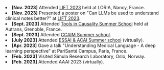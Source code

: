 <li><strong>[Nov. 2023]</strong> Attended <a href="https://lift2023.sciencesconf.org/">LIFT 2023</a> held at LORIA, Nancy, France.</li>
<li><strong>[Nov. 2023]</strong> Presented a poster on "Can LLMs be used to understand clinical notes better?" at <a href="https://lift2023.sciencesconf.org/">LIFT 2023</a>.</li>
<li><strong>[Sept. 2023]</strong> Attended <a href="https://quarter-on-causality.github.io/practice/">Tools in Causality Summer School</a> held at Autrans, Grenoble, France.</li>
<li><strong>[Sept. 2023]</strong> Attended <a href="https://ccaim.cam.ac.uk/summer-school/">CCAIM Summer school</a>.</li>
<li><strong>[July 2023]</strong> Attended <a href="https://essai.si/">ESSAI & ACAI Summer school</a> (virtually).</li>
<li><strong>[Apr. 2023]</strong> Gave a talk "Understanding Medical Language - A deep learning perspective" at PariSanté Campus, Paris, France.</li>
<li><strong>[Feb. 2023]</strong> Visited Simula Research Laboratory, Oslo, Norway.</li>
<li><strong>[Feb. 2023]</strong> Attended AAAI 2023 (virtually).</li>
